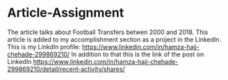 # Article-Assignment
The article talks about Football Transfers betwen 2000 and 2018.
This article is added to my accomplishment section as a project in the LinkedIn.
This is my LinkdIn profile: https://www.linkedin.com/in/hamza-hajj-chehade-299869210/
In addition to that this is the link of the post on LinkedIn https://www.linkedin.com/in/hamza-hajj-chehade-299869210/detail/recent-activity/shares/
